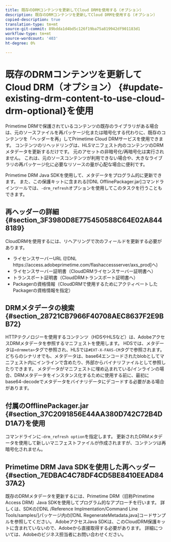 ```yaml
---
title: 既存のDRMコンテンツを更新してCloud DRMを使用する（オプション）
description: 既存のDRMコンテンツを更新してCloud DRMを使用する（オプション）
copied-description: true
translation-type: tm+mt
source-git-commit: 89bdda1d4bd5c126f19ba75a819942df901183d1
workflow-type: tm+mt
source-wordcount: '403'
ht-degree: 0%

---
```



# 既存のDRMコンテンツを更新してCloud DRM（オプション） {#update-existing-drm-content-to-use-cloud-drm-optional}を使用

Primetime DRMで保護されているコンテンツの既存のライブラリがある場合は、元のソースファイルを再パッケージ化または暗号化する代わりに、既存のコンテンツを「ヘッダーを再」してPrimetime Cloud DRMサービスを使用できます。 コンテンツのリヘッドリングは、HLSマニフェスト内のコンテンツのDRMメタデータを更新するだけです。 元のアセットの非暗号化/再暗号化は実行されません。 これは、元のソースコンテンツが利用できない場合や、大きなライブラリの再パッケージ化に必要なリソースの量が心配な場合に便利です。

Primetime DRM Java SDKを使用して、メタデータをプログラム的に更新できます。 また、この保護キットに含まれる[!DNL OfflinePackager.jar]コマンドラインツールでは、`-drm_refresh`オプションを使用してこのタスクを行うこともできます。

## 再ヘッダーの詳細{#section_3F3980D8E775450588C64E02A8448189}

CloudDRMを使用するには、リヘアリングで次のフィールドを更新する必要があります。

* ライセンスサーバーURL ([!DNL ht<span></span>tps://access.adobeprimetime.com/flashaccessserver/axs_prod]へ)
* ライセンスサーバー証明書（CloudDRMライセンスサーバー証明書へ）
* トランスポート証明書（CloudDRMトランスポート証明書へ）
* Packagerの資格情報（CloudDRMで使用するためにアクティベートしたPackagerの資格情報を指定）

## DRMメタデータの検索{#section_28721CB7966F40708AEC8637F2E9BB72}

HTTPテクノロジーを使用するコンテンツ（HDSやHLSなど）は、AdobeアクセスDRMメタデータを参照するマニフェストを使用します。 HDSでは、メタデータは`<drmmeta>`タグで参照され、HLSでは`#EXT-X-FAXS-CM`タグで参照されます。 どちらのシナリオでも、メタデータは、base64エンコードされたblobとしてマニフェスト内にインラインで含めたり、外部からバイナリファイルとして参照したりできます。 メタデータがマニフェストに埋め込まれている/インラインの場合、DRMメタデータをインスタンス化するために使用する前に、最初にbase64-decodeでメタデータをバイナリデータにデコードする必要がある場合があります。

## 付属のOfflinePackager.jar {#section_37C2091856E44AA380D742C72B4DD1A7}を使用

コマンドラインに`-drm_refresh option`を指定します。 更新されたDRMメタデータを使用して新しいマニフェストファイルが作成されますが、コンテンツは再暗号化されません。

## Primetime DRM Java SDKを使用した再ヘッダー{#section_7EDBAC4C78DF4CD5BE8410EEAD8437A2}

既存のDRMメタデータを更新するには、Primetime DRM（旧称Primetime Access DRM）Java SDKを使用してプログラム的なアプローチを行います。 詳しくは、SDKの[!DNL /Reference Implmentation/Command Line Tools/samples/]パッケージ内の[!DNL RegenerateMetadata.java]コードサンプルを参照してください。 AdobeアクセスJava SDKは、このCloudDRM保護キットに含まれていないので、Adobeから直接取得する必要があります。 詳細については、Adobeのビジネス担当者にお問い合わせください。